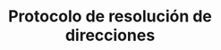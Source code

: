 ---
layout: default
title: Protocolo de resolución de direcciones
nav_order: 8
permalink: /arp
has_children: true
---